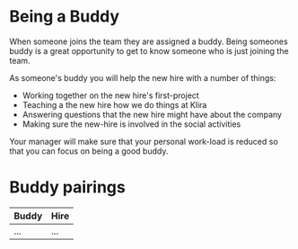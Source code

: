 # Being a Buddy

When someone joins the team they are assigned a buddy. Being someones
buddy is a great opportunity to get to know someone who is just
joining the team.



As someone's buddy you will help the new hire with a number of things:

- Working together on the new hire's first-project
- Teaching a the new hire how we do things at Klira
- Answering questions that the new hire might have about the company
- Making sure the new-hire is involved in the social activities

Your manager will make sure that your personal work-load is reduced so
that you can focus on being a good buddy.

# Buddy pairings

| Buddy | Hire |
|-------|------|
| ...   | ...  |
